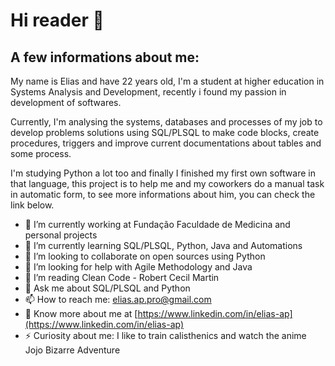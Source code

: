 # Hi reader 👋
## A few informations about me:<br>
<p>My name is Elias and have 22 years old, I'm a student at higher education in Systems Analysis and Development, recently i found my passion in development of softwares.</p>
<p>Currently, I'm analysing the systems, databases and processes of my job to develop problems solutions using SQL/PLSQL to make code blocks, create procedures, triggers and improve current documentations about tables and some process.</p>
<p>I'm studying Python a lot too and finally I finished my first own software in that language, this project is to help me and my coworkers do a manual task in automatic form, to see more informations about him, you can check the link below.</p>

- 🔭 I’m currently working at Fundação Faculdade de Medicina and personal projects
- 🌱 I’m currently learning SQL/PLSQL, Python, Java and Automations 
- 👯 I’m looking to collaborate on open sources using Python
- 🤔 I’m looking for help with Agile Methodology and Java
- 📖 I’m reading Clean Code - Robert Cecil Martin
- 💬 Ask me about SQL/PLSQL and Python
- 📫 How to reach me: elias.ap.pro@gmail.com
- 📄 Know more about me at [https://www.linkedin.com/in/elias-ap](https://www.linkedin.com/in/elias-ap)
- ⚡ Curiosity about me: I like to train calisthenics and watch the anime Jojo Bizarre Adventure

